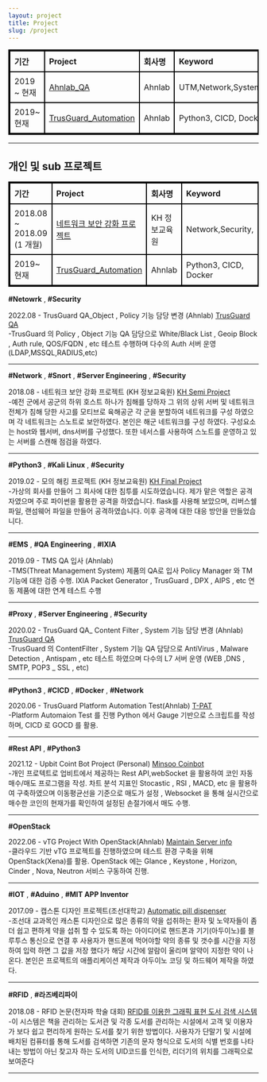 ```yaml
---
layout: project
title: Project
slug: /project
---
```


<html lang="en">
<head>
<meta charset="UTF-8">
<meta name="viewport" content="width=device-width, initial-scale=1.0">
<title>표 만들기</title>
<style>
    table {
        border-collapse: collapse;
        width: 100%;
        border: 2px solid black; /* 표 전체의 테두리 */
    }
    th, td {
        border: 2px solid black; /* 각 셀의 테두리 */
        padding: 8px;
        text-align: left; /* 셀의 텍스트 우측 정렬 */
    }
</style>
</head>
<table>
  <tr>
    <th>기간</th>
    <th>Project</th>
    <th>회사명</th>
    <th>Keyword</th>
  </tr>
  <tr>
    <td>2019 ~ 현재 </td>
    <td><a href="https://minzlim.github.io/Minsoo_port/2020/02/04/Ahnlab_QA">Ahnlab_QA</a></td>
    <td>Ahnlab</td>
    <td>UTM,Network,System,Automation</td>
  </tr>
  <tr>
    <td>2019~ 현재</td>
    <td><a href="https://minzlim.github.io/Minsoo_port/2020/02/04/Automation">TrusGuard_Automation</a></td>
    <td>Ahnlab</td>
    <td>Python3, CICD, Docker</td>
  </tr>
</table>
</html>

---

## 개인 및 sub 프로젝트 

<html lang="en">
<head>
<meta charset="UTF-8">
<meta name="viewport" content="width=device-width, initial-scale=1.0">
<title>표 만들기</title>
<style>
    table {
        border-collapse: collapse;
        width: 100%;
        border: 2px solid black; /* 표 전체의 테두리 */
    }
    th, td {
        border: 2px solid black; /* 각 셀의 테두리 */
        padding: 8px;
        text-align: left; /* 셀의 텍스트 우측 정렬 */
    }
</style>
</head>
<table>
  <tr>
    <th>기간</th>
    <th>Project</th>
    <th>회사명</th>
    <th>Keyword</th>
  </tr>
  <tr>
    <td>2018.08 ~ 2018.09 (1 개월) </td>
    <td><a href="https://1drv.ms/b/s!Aj3nsRarR3twnCi8Z0bIwBMkItQ-?e=HZZlin">네트워크 보안 강화 프로젝트</a></td>
    <td>KH 정보교육원</td>
    <td>Network,Security,</td>
  </tr>
  <tr>
    <td>2019~ 현재</td>
    <td><a href="https://minzlim.github.io/Minsoo_port/2020/02/04/Automation">TrusGuard_Automation</a></td>
    <td>Ahnlab</td>
    <td>Python3, CICD, Docker</td>
  </tr>
</table>
</html>



**#Netowrk** , **#Security**

2022.08 - TrusGuard QA_Object , Policy 기능 담당 변경 (Ahnlab) [TrusGuard QA](https://minzlim.github.io/Minsoo_port/2020/02/04/Ahnlab_QA)
<br />
-TrusGuard 의 Policy , Object 기능 QA 담당으로 White/Black List , Geoip Block , Auth rule, QOS/FQDN , etc 테스트 수행하며 다수의 Auth 서버 운영(LDAP,MSSQL,RADIUS,etc)
<br />

------

**#Network** , **#Snort** , **#Server Engineering** , **#Security**

2018.08 - 네트워크 보안 강화 프로젝트 (KH 정보교육원) [KH Semi Project](https://1drv.ms/b/s!Aj3nsRarR3twnCi8Z0bIwBMkItQ-?e=HZZlin)
<br />
-예전 군에서 공군의 하위 호스트 하나가 침해를 당하자 그 위의 상위 서버 및 네트워크 전체가 침해 당한 사고를 모티브로 육해공군 각 군을 분할하여 네트워크를 구성 하였으며 각 네트워크는 스노트로 보안하였다. 본인은 해군 네트워크를 구성 하였다. 구성요소는 host와 웹서버, dns서버를 구성했다. 또한 네서스를 사용하여 스노트를 운영하고 있는 서버를 스캔해 점검을 하였다.
<br />

------

**#Python3** , **#Kali Linux** , **#Security** 

2019.02 - 모의 해킹 프로젝트 (KH 정보교육원) [KH Final Project](https://1drv.ms/p/s!Aj3nsRarR3twszJHdB4afiQVlDPL?e=dzss7i)
<br />
-가상의 회사를 만들어 그 회사에 대한 침투를 시도하였습니다. 제가 맡은 역할은 공격자였으며 주로 파이썬을 활용한 공격을 하였습니다. flask를 사용해 보았으며, 리버스쉘 파일, 랜섬웨어 파일을 만들어 공격하였습니다. 이후 공격에 대한 대응 방안을 만들었습니다. 
<br />

------

**#EMS** , **#QA Engineering** , **#IXIA**

2019.09 - TMS QA 입사 (Ahnlab)
<br />
-TMS(Threat Management System) 제품의 QA로 입사 Policy Manager 와 TM 기능에 대한 검증 수행. IXIA Packet Generator , TrusGuard , DPX , AIPS , etc 연동 제품에 대한 연계 테스트 수행
<br />

------

**#Proxy** , **#Server Engineering** , **#Security** 

2020.02 - TrusGuard QA_ Content Filter , System 기능 담당 변경 (Ahnlab) [TrusGuard QA](https://minzlim.github.io/Minsoo_port/2020/02/04/Ahnlab_QA)
<br />
-TrusGuard 의 ContentFilter , System 기능 QA 담당으로 AntiVirus , Malware Detection , Antispam , etc 테스트 하였으며 다수의 L7 서버 운영 (WEB ,DNS , SMTP, POP3 _ SSL , etc)
<br />

------

**#Python3** , **#CICD** , **#Docker** , **#Network**

2020.06 - TrusGuard Platform Automation Test(Ahnlab) [T-PAT](https://minzlim.github.io/Minsoo_port/2020/06/01/TrusGuard_Platform_Automation_Test)
<br />
-Platform Automaion Test 를 진행 Python 에서 Gauge 기반으로 스크립트를 작성하며, CICD 로 GOCD 를 활용. 
<br />

------

**#Rest API** , **#Python3**

2021.12 - Upbit Coint Bot Project (Personal) [Minsoo Coinbot](https://github.com/MinZLIM/minsoo_coinbot)
<br />
-개인 프로텍트로 업비트에서 제공하는 Rest API,webSocket 을 활용하여 코인 자동 매수/매도 프로그램을 작성. 차트 분석 지표인 Stocastic , RSI , MACD, etc 을 활용하여 구축하였으며 이동평균선을 기준으로 매도가 설정 , Websocket 을 통해 실시간으로 매수한 코인의 현재가를 확인하여 설정된 손절가에서 매도 수행. 
<br />

------

**#OpenStack** 

2022.06 - vTG Project With OpenStack(Ahnlab) [Maintain Server info](https://minzlim.github.io/Minsoo_port/2020/02/02/Maintain_Server)
<br />
-클라우드 기반 vTG 프로젝트를 진행하였으며 테스트 환경 구축을 위해 OpenStack(Xena)를 활용. OpenStack 에는 Glance , Keystone , Horizon, Cinder , Nova, Neutron 서비스 구동하여 진행.
<br />

------

**#IOT** , **#Aduino** , **#MIT APP Inventor** 

2017.09 - 캡스톤 디자인 프로젝트(조선대학교) [Automatic pill dispenser](https://1drv.ms/p/s!Aj3nsRarR3twh26VWGmkwj183af6?e=JiV6sC)
<br />
-조선대 교과목인 캐스톤 디자인으로 많은 종류의 약을 섭취하는 환자 및 노약자들이 좀 더 쉽고 편하게 약을 섭취 할 수 있도록 하는 아이디어로 핸드폰과 기기(아두이노)를 블루투스 통신으로 연결 후 사용자가 핸드폰에 먹어야할 약의 종류 및 갯수를 시간을 지정하여 입력 하면 그 값을 저장 했다가 해당 시간에 알람이 울리며 알약이 지정한 약이 나온다. 본인은 프로젝트의 애플리케이션 제작과 아두이노 코딩 및 하드웨어 제작을 하였다.
<br />

------

**#RFID** , **#라즈베리파이**

2018.08 - RFID 논문(전자파 학술 대회) [RFID를 이용한 그래픽 표현 도서 검색 시스템](https://1drv.ms/p/s!Aj3nsRarR3tw011hJZ8Id88aUCv4?e=aV7wND)
<br />
-이 시스템은 책을 관리하는 도서관 및 각종 도서를 관리하는 시설에서 고객 및 이용자가 보다 쉽고 편리하게 원하는 도서를 찾기 위한 방법이다. 사용자가 단말기 및 시설에 배치된 컴퓨터를 통해 도서를 검색하면 기존의 문자 형식으로 도서의 식별 번호를 나타내는 방법이 아닌 찾고자 하는 도서의 UID코드를 인식한, 리더기의 위치를 그래픽으로 보여준다
<br />

------
